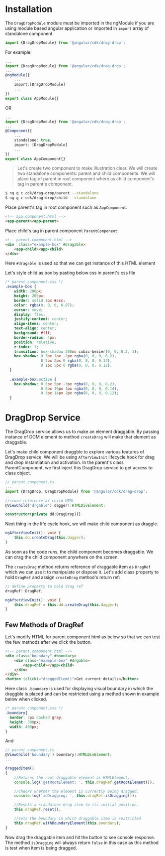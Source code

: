 # Installation
The `DragDropModule` module must be imported in the ngModule if you are using module based angular application or imported in `import` array of standalone component.

```ts
import {DragDropModule} from '@angular/cdk/drag-drop'; 
```

For example:

```ts
...
import {DragDropModule} from '@angular/cdk/drag-drop';
...
@ngModule({
    ...
    import:[DragDropModule]
    ...
})
export class AppModule{}
```

OR

```ts
...
import {DragDropModule} from '@angular/cdk/drag-drop';
...
@Component({
    ...
    standalone: true,
    import: [DragDropModule]
    ...
})
export class AppComponent{}
```

> Let's create two component to make illustration clear. We will create two standalone components: parent and child components. We will place tag of parent in root component where as child component's tag in parent's component.

```bash
$ ng g c cdk/drag-drop/parent --standalone
$ ng g c cdk/drag-drop/child --standalone
```

Place parent's tag in root component such as `AppComponent`:
```html
<!-- app.component.html -->
<app-parent><app-parent>
```

Place child's tag in parent component `ParentComponent`:
```html
<!-- parent.component.html -->
<div  class="example-box" #dragable>
    <app-child><app-child>
</div>
```

Here `#dragable` is used so that we can get instance of this HTML element

Let's style child as box by pasting below css in parent's css file

```css
/* parent.component.css */
.example-box {
    width: 200px;
    height: 200px;
    border: solid 1px #ccc;
    color: rgba(0, 0, 0, 0.87);
    cursor: move;
    display: flex;
    justify-content: center;
    align-items: center;
    text-align: center;
    background: #fff;
    border-radius: 4px;
    position: relative;
    z-index: 1;
    transition: box-shadow 200ms cubic-bezier(0, 0, 0.2, 1);
    box-shadow: 0 3px 1px -2px rgba(0, 0, 0, 0.2),
                0 2px 2px 0 rgba(0, 0, 0, 0.14),
                0 1px 5px 0 rgba(0, 0, 0, 0.12);
  }
  
  .example-box:active {
    box-shadow: 0 5px 5px -3px rgba(0, 0, 0, 0.2),
                0 8px 10px 1px rgba(0, 0, 0, 0.14),
                0 3px 14px 2px rgba(0, 0, 0, 0.12);
  }
```

#  DragDrop Service

The DragDrop service allows us to make an element draggable. By passing instance of DOM element to method `createDrag` will make that element as draggable.

Let's make child component draggble to explore various features of DragDrop service. We will be using `AfterViewInit` lifecycle hook for drag and drop instantiation and activation. In the parent's class ParentComponent, we first inject this DragDrop service to get access to class object.

```ts
// parent.component.ts
...
import {DragDrop, DragDropModule} from '@angular/cdk/drag-drop';
...
//store reference of child HTML
@ViewChild('drgable') dagger!:HTMLDivElement;

constructor(private dd:DragDrop){}
```
Next thing in the life cycle hook, we will make child component as draggle.

```ts
ngAfterViewInit(): void {
    this.dd.createDrag(this.dagger);
}
```
As soon as the code runs, the child component becomes draggable. We can drag the child component anywhere on the screen.

The `createDrag` method returns reference of draggable item as `DragRef` which we can use it to manipulate or dispose it. Let's add class property to hold `DragRef` and assign `createDrag` method's return ref:

```ts
// define property to hold drag ref
dragRef!:DragRef;

ngAfterViewInit(): void {
    this.dragRef = this.dd.createDrag(this.dagger);
}
```

## Few Methods of DragRef
Let's modify HTML for parent component html as below so that we can test the few methods after we click the button.

```html
<!-- parent.component.html -->
<div class="boundary" #boundary>
    <div class="example-box" #drgable>
        <app-child></app-child>
    </div>
</div>
<button (click)="draggedItem()">Get current details</button>
```
Here class `.boundary` is used for displaying visual boundary in which the draggble is placed and can be restricted using a method shown in example below when clicked.

```css
/* parent.component.css */
.boundary{
  border: 3px dashed gray;
  height: 300px;
  width: 400px;
}
```
And

```ts
// parent.component.ts
@ViewChild('boundary') boundary!:HTMLDivElement;
...

draggedItem()
{
    //Returns the root draggable element as HTMLElement.
    console.log('getRootElement: ', this.dragRef.getRootElement());

    //Checks whether the element is currently being dragged.
    console.log('isDragging: ', this.dragRef.isDragging());

    //Resets a standalone drag item to its initial position.
    this.dragRef.reset();

    //sets the boundary in which draggable item is restricted
    this.dragRef.withBoundaryElement(this.boundary);
}
```
Now drag the draggable item and hit the button to see console response. The method `isDragging` will always return `false` in this case as this method is test when item is being dragged.
